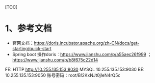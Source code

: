 [TOC]

# 1、参考文档

- 官网文档：https://doris.incubator.apache.org/zh-CN/docs/get-starting/quick-start
-  Spring boot 操作doris：https://www.jianshu.com/p/a55aec26f999 ； https://www.jianshu.com/p/b8f675c22d14





FE:
HTTP
http://10.255.135.153:8030
MYSQL
10.255.135.153:9030
BE:
10.255.135.153:9050
账号密码：root/B!2KxNJt0j!eN4rQ5c